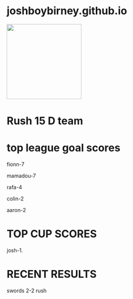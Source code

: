 # joshboybirney.github.io                     

<img src="https://pbs.twimg.com/profile_images/3722346960/f4da4007e2a7b5fcf7e69d55e1f6b129_400x400.jpeg" width="203">
   

<h1>Rush 15 D team </h1>



<h1>top league goal scores </h1>
<p> fionn-7</p>
<p>  mamadou-7</p>
<p>  rafa-4</p>
<p>  colin-2</p>
<p>  aaron-2</p>




  <h1> TOP CUP SCORES </h1>
  <p> josh-1. </p>
  
  
  
 <h1> RECENT RESULTS </h1>
 
 <p> swords 2-2 rush </p>
  
 






                                             


